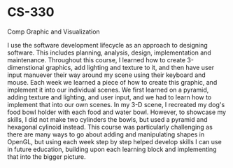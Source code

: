 # CS-330
Comp Graphic and Visualization

I use the software development lifecycle as an approach to designing software. This includes planning, analysis, design, implementation and maintenance.
Throughout this course, I learned how to create 3-dimenstional graphics, add lighting and texture to it, and then have user input manuever their way around my scene using their keyboard and mouse. Each week we learned a piece of how to create this graphic, and implement it into our individual scenes. We first learned on a pyramid, adding texture and lighting, and user input, and we had to learn how to implement that into our own scenes. 
In my 3-D scene, I recreated my dog's food bowl holder with each food and water bowl. However, to showcase my skills, I did not make two cylinders the bowls, but used a pyramid and hexagonal cylinoid instead.
This course was particularly challenging as there are many ways to go about adding and manipulating shapes in OpenGL, but using each week step by step helped develop skills I can use in future education, building upon each learning block and implementing that into the bigger picture.
